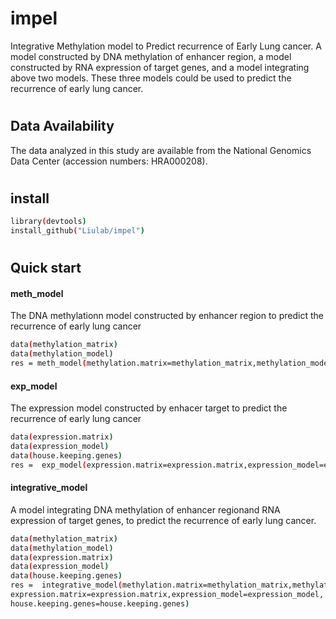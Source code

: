 # impel
Integrative Methylation model to Predict recurrence of Early Lung cancer. A model constructed by DNA methylation of enhancer region, a model constructed by RNA expression of target genes, and a model integrating above two models. These three models could be used to predict the recurrence of early lung cancer.




#
## Data Availability

The data analyzed in this study are available from the National Genomics Data Center (accession numbers: HRA000208).




#
## install
```bash
library(devtools)
install_github("Liulab/impel")
```



#
## Quick start

#### meth_model 

The DNA methylationn model constructed by enhancer region to predict the recurrence of early lung cancer
```bash
data(methylation_matrix)
data(methylation_model)
res = meth_model(methylation.matrix=methylation_matrix,methylation_model=methylation_model)
```



#### exp_model

The expression model constructed by enhacer target to predict the recurrence of early lung cancer
```bash
data(expression.matrix)
data(expression_model)
data(house.keeping.genes)
res =  exp_model(expression.matrix=expression.matrix,expression_model=expression_model,house.keeping.genes=house.keeping.genes)
```



#### integrative_model

A model integrating  DNA methylation of enhancer regionand RNA expression of target genes, to predict the recurrence of early lung cancer.

```bash
data(methylation_matrix)
data(methylation_model)
data(expression.matrix)
data(expression_model)
data(house.keeping.genes)
res =  integrative_model(methylation.matrix=methylation_matrix,methylation_model=methylation_model,
expression.matrix=expression.matrix,expression_model=expression_model,
house.keeping.genes=house.keeping.genes)
```

